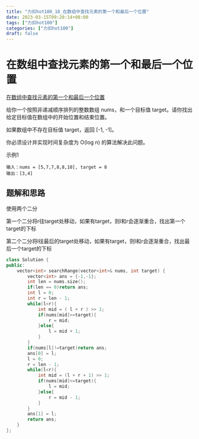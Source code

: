 ```yaml
---
title: "力扣hot100_18_在数组中查找元素的第一个和最后一个位置"
date: 2023-03-15T09:20:14+08:00
tags: ["力扣hot100"]
categories: ["力扣hot100"]
draft: false
---
```


# 在数组中查找元素的第一个和最后一个位置
[在数组中查找元素的第一个和最后一个位置](https://leetcode.cn/problems/find-first-and-last-position-of-element-in-sorted-array/?favorite=2cktkvj)

给你一个按照非递减顺序排列的整数数组 nums，和一个目标值 target。请你找出给定目标值在数组中的开始位置和结束位置。

如果数组中不存在目标值 target，返回 [-1, -1]。

你必须设计并实现时间复杂度为 O(log n) 的算法解决此问题。


示例1
```text
输入：nums = [5,7,7,8,8,10], target = 8
输出：[3,4]

```

## 题解和思路
使用两个二分  

第一个二分将r往target处移动，如果有target，则l和r会逐渐重合，找出第一个target的下标  

第二个二分将l往最后的target处移动，如果有target，则l和r会逐渐重合，找出最后一个target的下标   


  
```c++
class Solution {
public:
    vector<int> searchRange(vector<int>& nums, int target) {
        vector<int> ans = {-1,-1};
        int len = nums.size();
        if(len == 0)return ans;
        int l = 0;
        int r = len - 1;
        while(l<r){
            int mid = ( l + r ) >> 1;
            if(nums[mid]>=target){
                r = mid;
            }else{
                l = mid + 1;
            }
        }
        if(nums[l]!=target)return ans;
        ans[0] = l;
        l = 0;
        r = len - 1;
        while(l<r){
            int mid = (l + r + 1) >> 1;
            if(nums[mid]<=target){
                l = mid;
            }else{
                r = mid - 1;
            }
        }
        ans[1] = l;
        return ans;
    }
};

```